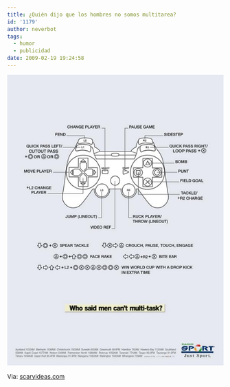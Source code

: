 ```yaml
---
title: ¿Quién dijo que los hombres no somos multitarea?
id: '1179'
author: neverbot
tags:
  - humor
  - publicidad
date: 2009-02-19 19:24:58
---
```


[![Los hombres y el multitarea (click para ver en grande)](./quien-dijo-que-los-hombres-no-somos-multitarea/hombres_y_multitask.jpg "Hombres y el multitarea")](./quien-dijo-que-los-hombres-no-somos-multitarea/hombres_y_multitask.jpg)

Via: [scaryideas.com](http://www.scaryideas.com/print/2320/)